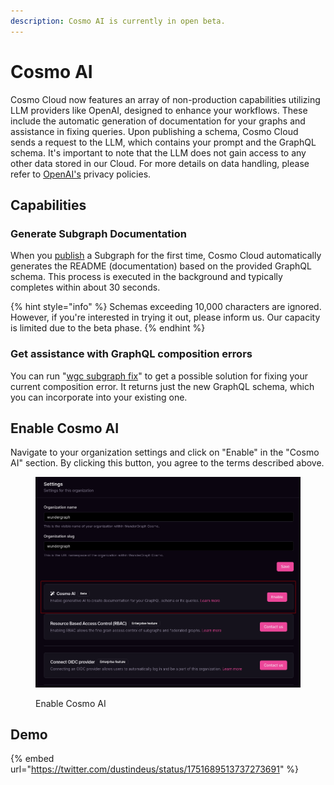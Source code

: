 ```yaml
---
description: Cosmo AI is currently in open beta.
---
```


# Cosmo AI

Cosmo Cloud now features an array of non-production capabilities utilizing LLM providers like OpenAI, designed to enhance your workflows. These include the automatic generation of documentation for your graphs and assistance in fixing queries. Upon publishing a schema, Cosmo Cloud sends a request to the LLM, which contains your prompt and the GraphQL schema. It's important to note that the LLM does not gain access to any other data stored in our Cloud. For more details on data handling, please refer to [OpenAI's](https://openai.com/enterprise-privacy) privacy policies.

## Capabilities

### **Generate Subgraph Documentation**

When you [publish](../cli/subgraph/publish.md) a Subgraph for the first time, Cosmo Cloud automatically generates the README (documentation) based on the provided GraphQL schema. This process is executed in the background and typically completes within about 30 seconds.

{% hint style="info" %}
Schemas exceeding 10,000 characters are ignored. However, if you're interested in trying it out, please inform us. Our capacity is limited due to the beta phase.
{% endhint %}

### Get assistance with GraphQL composition errors

You can run "[wgc subgraph fix](../cli/subgraph/fix.md)" to get a possible solution for fixing your current composition error. It returns just the new GraphQL schema, which you can incorporate into your existing one.

## Enable Cosmo AI

Navigate to your organization settings and click on "Enable" in the "Cosmo AI" section. By clicking this button, you agree to the terms described above.

<figure><img src="../.gitbook/assets/image.png" alt=""><figcaption><p>Enable Cosmo AI</p></figcaption></figure>

## Demo

{% embed url="https://twitter.com/dustindeus/status/1751689513737273691" %}

